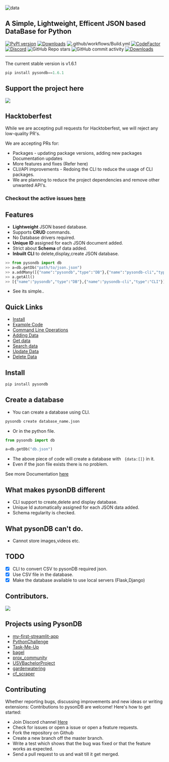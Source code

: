 ![data](https://raw.githubusercontent.com/pysonDB/pysonDB/master/images/file2son.png?token=APXKHAH6EDEJ7RUG3QOD2OC7ZHQZG)






## A Simple, Lightweight, Efficent JSON based DataBase for Python
 
 [![PyPI version](https://badge.fury.io/py/pysondb.svg)](https://pypi.org/project/pysondb/)
[![Downloads](https://pepy.tech/badge/pysondb/month)](https://pepy.tech/project/pysondb)
 ![.github/workflows/Build.yml](https://github.com/pysonDB/pysonDB/workflows/.github/workflows/Build.yml/badge.svg)
 [![CodeFactor](https://www.codefactor.io/repository/github/pysondb/pysondb/badge)](https://www.codefactor.io/repository/github/pysondb/pysondb)
 [![Discord](https://img.shields.io/discord/781486602778050590)](https://discord.gg/SZyk2dCgwg)
 ![GitHub Repo stars](https://img.shields.io/github/stars/pysonDB/pysonDB?style=plastic)
 ![GitHub commit activity](https://img.shields.io/github/commit-activity/w/pysonDB/pysonDB)
[![Downloads](https://static.pepy.tech/personalized-badge/pysondb?period=total&units=international_system&left_color=green&right_color=blue&left_text=Total%20Downloads)](https://pepy.tech/project/pysondb)
 
 ***
 

The current stable version is v1.6.1
```python
pip install pysondb==1.6.1
```

## Support the project here

<a href="https://www.buymeacoffee.com/fredysomy"><img src="https://img.buymeacoffee.com/button-api/?text=Buy me a coffee.&emoji=&slug=fredysomy&button_colour=FFDD00&font_colour=000000&font_family=Poppins&outline_colour=000000&coffee_colour=ffffff"></a>
## Hacktoberfest

While we are accepting pull requests for Hacktoberfest, we will reject any low-quality PR's.

We are accepting PRs for:

* Packages - updating package versions, adding new packages
Documentation updates
* More features and fixes (Refer here)
* CLI/API improvements - Redoing the CLI to reduce the usage of CLI packages.
* We are planning to reduce the project dependencies and remove other unwanted API's.
### Checkout the active issues [here](https://github.com/pysonDB/pysonDB/issues) 

## Features

* __Lightweight__ JSON based database.
* Supports __CRUD__ commands.
* No Database drivers required.
* __Unique ID__ assigned for each JSON document added.
* Strict about __Schema__ of data added. 
* __Inbuilt CLI__ to delete,display,create JSON database.

```python
>> from pysondb import db
>> a=db.getDb("path/to/json.json")
>> a.addMany([{"name":"pysondb","type":"DB"},{"name":"pysondb-cli","type":"CLI"}])
>> a.getAll()
>> [{"name":"pysondb","type":"DB"},{"name":"pysondb-cli","type":"CLI"}]
```
* See its simple..

## Quick Links


* [Install](https://github.com/pysonDB/pysonDB) 
* [Example Code](https://github.com/pysonDB/pysonDB/tree/master/example) 
* [Command Line Operations](https://fredysomy.me/pysonDB/docs/cli) 
* [Adding Data](https://fredysomy.me/pysonDB/docs/add) 
* [Get data](https://fredysomy.me/pysonDB/docs/get) 
* [Search data](https://fredysomy.me/pysonDB/docs/re_search) 
* [Update Data](https://fredysomy.me/pysonDB/docs/update) 
* [Delete Data](https://fredysomy.me/pysonDB/docs/delete)

## Install

```python
pip install pysondb
```
## Create a database

* You can create a database using CLI.
```bash
pysondb create database_name.json
```
* Or in the python file.

```python
from pysondb import db

a=db.getDb("db.json")
```

* The above piece of code will create a database with ``` {data:[]}``` in it.
* Even if the json file exists there is no problem.

See more Documentation [here](https://fredysomy.me/pysonDB)

## What makes pysonDB different

* CLI support to create,delete and display database.
* Unique Id automatically assigned for each JSON data added.
* Schema regularity is checked.

## What pysonDB can't do.

* Cannot store images,videos etc.

## TODO

- [X] CLI to convert CSV to pysonDB required json.
- [X] Use CSV file in the database.
- [X] Make the database available to use local servers (Flask,Django)

## Contributors.

<a href="https://github.com/pysonDB/pysonDB/graphs/contributors">
  <img src="https://contrib.rocks/image?repo=pysonDB/pysonDB" />
</a>


## Projects using PysonDB

* [my-first-streamlit-app](https://github.com/mro-lht/my-first-streamlit-app)
* [PythonChallenge](https://github.com/Odenrir/PythonChallenge)
* [Task-Me-Up](https://github.com/Adwaith-Rajesh/Task-Me-Up)
* [bagel](https://github.com/HaithemSouala/bagel)
* [prox_community](https://github.com/Kavzor/prox_community)
* [USVBachelorProject](https://github.com/mhj5103/USVBachelorProject)
* [gardenwatering](https://github.com/erivansousa/gardenwatering)
* [cf_scraper](https://github.com/bobross419/cf_scraper)
<!---
* [Programozasi_kornyezetek](https://github.com/Remgax/Programozasi_kornyezetek)
-->








## Contributing

Whether reporting bugs, discussing improvements and new ideas or writing extensions: Contributions to pysonDB are welcome! Here's how to get started:

* Join Discord channel [Here](https://discord.gg/SZyk2dCgwg)
* Check for issues or open a issue or open a feature requests.
* Fork the repository on Github
* Create a new branch off the master branch.
* Write a test which shows that the bug was fixed or that the feature works as expected.
* Send a pull request to us and wait till it get merged.
